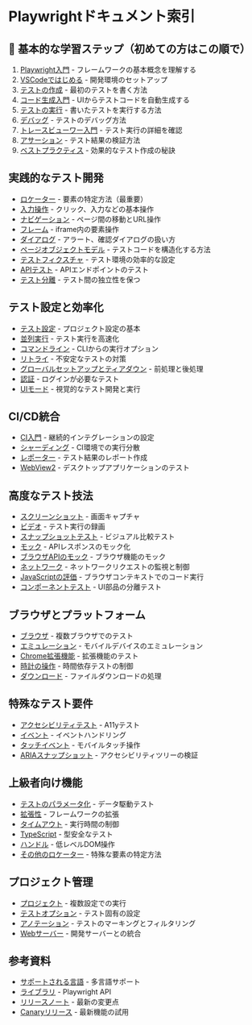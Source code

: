 # Playwrightドキュメント索引

## 🔰 基本的な学習ステップ（初めての方はこの順で）
1. [Playwright入門](intro.md) - フレームワークの基本概念を理解する
2. [VSCodeではじめる](getting-started-vscode.md) - 開発環境のセットアップ
3. [テストの作成](writing-tests.md) - 最初のテストを書く方法
4. [コード生成入門](codegen-intro.md) - UIからテストコードを自動生成する
5. [テストの実行](running-tests.md) - 書いたテストを実行する方法
6. [デバッグ](debug.md) - テストのデバッグ方法
7. [トレースビューワー入門](trace-viewer-intro.md) - テスト実行の詳細を確認
8. [アサーション](test-assertions.md) - テスト結果の検証方法
9. [ベストプラクティス](best-practices.md) - 効果的なテスト作成の秘訣

## 実践的なテスト開発
- [ロケーター](locators.md) - 要素の特定方法（最重要）
- [入力操作](input.md) - クリック、入力などの基本操作
- [ナビゲーション](navigations.md) - ページ間の移動とURL操作
- [フレーム](frames.md) - iframe内の要素操作
- [ダイアログ](dialogs.md) - アラート、確認ダイアログの扱い方
- [ページオブジェクトモデル](pom.md) - テストコードを構造化する方法
- [テストフィクスチャ](test-fixtures.md) - テスト環境の効率的な設定
- [APIテスト](api-testing.md) - APIエンドポイントのテスト
- [テスト分離](browser-contexts.md) - テスト間の独立性を保つ

## テスト設定と効率化
- [テスト設定](test-configuration.md) - プロジェクト設定の基本
- [並列実行](test-parallel.md) - テスト実行を高速化
- [コマンドライン](test-cli.md) - CLIからの実行オプション
- [リトライ](test-retries.md) - 不安定なテストの対策
- [グローバルセットアップとティアダウン](test-global-setup-teardown.md) - 前処理と後処理
- [認証](auth.md) - ログインが必要なテスト
- [UIモード](test-ui-mode.md) - 視覚的なテスト開発と実行

## CI/CD統合
- [CI入門](ci-intro.md) - 継続的インテグレーションの設定
- [シャーディング](test-sharding.md) - CI環境での実行分散
- [レポーター](test-reporters.md) - テスト結果のレポート作成
- [WebView2](webview2.md) - デスクトップアプリケーションのテスト

## 高度なテスト技法
- [スクリーンショット](screenshots.md) - 画面キャプチャ
- [ビデオ](videos.md) - テスト実行の録画
- [スナップショットテスト](test-snapshots.md) - ビジュアル比較テスト
- [モック](mock.md) - APIレスポンスのモック化
- [ブラウザAPIのモック](mock-browser-apis.md) - ブラウザ機能のモック
- [ネットワーク](network.md) - ネットワークリクエストの監視と制御
- [JavaScriptの評価](evaluating.md) - ブラウザコンテキストでのコード実行
- [コンポーネントテスト](test-components.md) - UI部品の分離テスト

## ブラウザとプラットフォーム
- [ブラウザ](browsers.md) - 複数ブラウザでのテスト
- [エミュレーション](emulation.md) - モバイルデバイスのエミュレーション
- [Chrome拡張機能](chrome-extensions.md) - 拡張機能のテスト
- [時計の操作](clock.md) - 時間依存テストの制御
- [ダウンロード](downloads.md) - ファイルダウンロードの処理

## 特殊なテスト要件
- [アクセシビリティテスト](accessibility-testing.md) - A11yテスト
- [イベント](events.md) - イベントハンドリング
- [タッチイベント](touch-events.md) - モバイルタッチ操作
- [ARIAスナップショット](aria-snapshots.md) - アクセシビリティツリーの検証

## 上級者向け機能
- [テストのパラメータ化](test-parameterize.md) - データ駆動テスト
- [拡張性](extensibility.md) - フレームワークの拡張
- [タイムアウト](test-timeouts.md) - 実行時間の制御
- [TypeScript](test-typescript.md) - 型安全なテスト
- [ハンドル](handles.md) - 低レベルDOM操作
- [その他のロケーター](other-locators.md) - 特殊な要素の特定方法

## プロジェクト管理
- [プロジェクト](test-projects.md) - 複数設定での実行
- [テストオプション](test-use-options.md) - テスト固有の設定
- [アノテーション](test-annotations.md) - テストのマーキングとフィルタリング
- [Webサーバー](test-webserver.md) - 開発サーバーとの統合

## 参考資料
- [サポートされる言語](languages.md) - 多言語サポート
- [ライブラリ](library.md) - Playwright API
- [リリースノート](release-notes.md) - 最新の変更点
- [Canaryリリース](canary-releases.md) - 最新機能の試用
